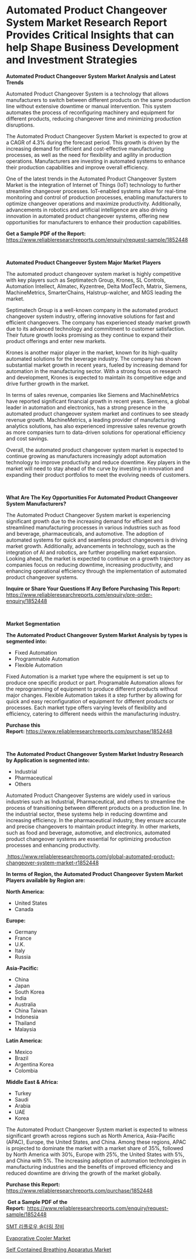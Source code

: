 <p><h1>Automated Product Changeover System Market Research Report Provides Critical Insights that can help Shape Business Development and Investment Strategies</h1></p><p><strong>Automated Product Changeover System Market Analysis and Latest Trends</strong></p>
<p><p>Automated Product Changeover System is a technology that allows manufacturers to switch between different products on the same production line without extensive downtime or manual intervention. This system automates the process of reconfiguring machinery and equipment for different products, reducing changeover time and minimizing production disruptions.</p><p>The Automated Product Changeover System Market is expected to grow at a CAGR of 4.3% during the forecast period. This growth is driven by the increasing demand for efficient and cost-effective manufacturing processes, as well as the need for flexibility and agility in production operations. Manufacturers are investing in automated systems to enhance their production capabilities and improve overall efficiency.</p><p>One of the latest trends in the Automated Product Changeover System Market is the integration of Internet of Things (IoT) technology to further streamline changeover processes. IoT-enabled systems allow for real-time monitoring and control of production processes, enabling manufacturers to optimize changeover operations and maximize productivity. Additionally, advancements in robotics and artificial intelligence are also driving innovation in automated product changeover systems, offering new opportunities for manufacturers to enhance their production capabilities.</p></p>
<p><strong>Get a Sample PDF of the Report:&nbsp;</strong> <a href="https://www.reliableresearchreports.com/enquiry/request-sample/1852448">https://www.reliableresearchreports.com/enquiry/request-sample/1852448</a></p>
<p>&nbsp;</p>
<p><strong>Automated Product Changeover System Major Market Players</strong></p>
<p><p>The automated product changeover system market is highly competitive with key players such as Septimatech Group, Krones, SL Controls, Automation Intellect, Almatec, Kyzentree, Delta ModTech, Matrix, Siemens, MachineMetrics, SmarterChains, Halstrup-walcher, and MGS leading the market. </p><p>Septimatech Group is a well-known company in the automated product changeover system industry, offering innovative solutions for fast and efficient changeovers. The company has experienced steady market growth due to its advanced technology and commitment to customer satisfaction. Their future growth looks promising as they continue to expand their product offerings and enter new markets.</p><p>Krones is another major player in the market, known for its high-quality automated solutions for the beverage industry. The company has shown substantial market growth in recent years, fueled by increasing demand for automation in the manufacturing sector. With a strong focus on research and development, Krones is expected to maintain its competitive edge and drive further growth in the market.</p><p>In terms of sales revenue, companies like Siemens and MachineMetrics have reported significant financial growth in recent years. Siemens, a global leader in automation and electronics, has a strong presence in the automated product changeover system market and continues to see steady revenue growth. MachineMetrics, a leading provider of manufacturing analytics solutions, has also experienced impressive sales revenue growth as more companies turn to data-driven solutions for operational efficiency and cost savings.</p><p>Overall, the automated product changeover system market is expected to continue growing as manufacturers increasingly adopt automation technology to improve productivity and reduce downtime. Key players in the market will need to stay ahead of the curve by investing in innovation and expanding their product portfolios to meet the evolving needs of customers.</p></p>
<p>&nbsp;</p>
<p><strong>What Are The Key Opportunities For Automated Product Changeover System Manufacturers?</strong></p>
<p><p>The Automated Product Changeover System market is experiencing significant growth due to the increasing demand for efficient and streamlined manufacturing processes in various industries such as food and beverage, pharmaceuticals, and automotive. The adoption of automated systems for quick and seamless product changeovers is driving market growth. Additionally, advancements in technology, such as the integration of AI and robotics, are further propelling market expansion. Looking ahead, the market is expected to continue on a growth trajectory as companies focus on reducing downtime, increasing productivity, and enhancing operational efficiency through the implementation of automated product changeover systems.</p></p>
<p><strong>Inquire or Share Your Questions If Any Before Purchasing This Report:</strong> <a href="https://www.reliableresearchreports.com/enquiry/pre-order-enquiry/1852448">https://www.reliableresearchreports.com/enquiry/pre-order-enquiry/1852448</a></p>
<p>&nbsp;</p>
<p><strong>Market Segmentation</strong></p>
<p><strong>The Automated Product Changeover System Market Analysis by types is segmented into:</strong></p>
<p><ul><li>Fixed Automation</li><li>Programmable Automation</li><li>Flexible Automation</li></ul></p>
<p><p>Fixed Automation is a market type where the equipment is set up to produce one specific product or part. Programable Automation allows for the reprogramming of equipment to produce different products without major changes. Flexible Automation takes it a step further by allowing for quick and easy reconfiguration of equipment for different products or processes. Each market type offers varying levels of flexibility and efficiency, catering to different needs within the manufacturing industry.</p></p>
<p><strong>Purchase this Report:&nbsp;</strong><a href="https://www.reliableresearchreports.com/purchase/1852448">https://www.reliableresearchreports.com/purchase/1852448</a></p>
<p>&nbsp;</p>
<p><strong>The Automated Product Changeover System Market Industry Research by Application is segmented into:</strong></p>
<p><ul><li>Industrial</li><li>Pharmaceutical</li><li>Others</li></ul></p>
<p><p>Automated Product Changeover Systems are widely used in various industries such as Industrial, Pharmaceutical, and others to streamline the process of transitioning between different products on a production line. In the industrial sector, these systems help in reducing downtime and increasing efficiency. In the pharmaceutical industry, they ensure accurate and precise changeovers to maintain product integrity. In other markets, such as food and beverage, automotive, and electronics, automated product changeover systems are essential for optimizing production processes and enhancing productivity.</p></p>
<p><a href="https://www.reliableresearchreports.com/global-automated-product-changeover-system-market-r1852448">&nbsp;https://www.reliableresearchreports.com/global-automated-product-changeover-system-market-r1852448</a></p>
<p><strong>In terms of Region, the Automated Product Changeover System Market Players available by Region are:</strong></p>
<p>
    <p> <strong> North America: </strong>
        <ul>
            <li>United States</li>
            <li>Canada</li>
        </ul>
        </p> 
    <p> <strong> Europe: </strong>
        <ul>
            <li>Germany</li>
            <li>France</li>
            <li>U.K.</li>
            <li>Italy</li>
            <li>Russia</li>
        </ul>
        </p> 
    <p> <strong> Asia-Pacific: </strong>
        <ul>
            <li>China</li>
            <li>Japan</li>
            <li>South Korea</li>
            <li>India</li>
            <li>Australia</li>
            <li>China Taiwan</li>
            <li>Indonesia</li>
            <li>Thailand</li>
            <li>Malaysia</li>
        </ul>
        </p> 
    <p> <strong> Latin America: </strong>
        <ul>
            <li>Mexico</li>
            <li>Brazil</li>
            <li>Argentina Korea</li>
            <li>Colombia</li>
        </ul>
        </p> 
    <p> <strong> Middle East & Africa: </strong>
        <ul>
            <li>Turkey</li>
            <li>Saudi</li>
            <li>Arabia</li>
            <li>UAE</li>
            <li>Korea</li>
        </ul>
    </p>
    </p>
<p><p>The Automated Product Changeover System market is expected to witness significant growth across regions such as North America, Asia-Pacific (APAC), Europe, the United States, and China. Among these regions, APAC is projected to dominate the market with a market share of 35%, followed by North America with 30%, Europe with 25%, the United States with 5%, and China with 5%. The increasing adoption of automation technologies in manufacturing industries and the benefits of improved efficiency and reduced downtime are driving the growth of the market globally.</p></p>
<p><strong>Purchase this Report: </strong><a href="https://www.reliableresearchreports.com/purchase/1852448">https://www.reliableresearchreports.com/purchase/1852448</a></p>
<p>&nbsp;<strong>Get a Sample PDF of the Report:&nbsp;&nbsp;</strong><a href="https://www.reliableresearchreports.com/enquiry/request-sample/1852448">https://www.reliableresearchreports.com/enquiry/request-sample/1852448</a></p>
<p><strong></strong></p>
<p><p><a href="https://github.com/lzuwsfreyoq70/Market-Research-Report-List-2/blob/main/2864468176793.md">SMT 리플로우 솔더링 장비</a></p><p><a href="https://github.com/rahu1506/Market-Research-Report-List-5/blob/main/evaporative-cooler-market.md">Evaporative Cooler Market</a></p><p><a href="https://github.com/FassouRP/Market-Research-Report-List-5/blob/main/self-contained-breathing-apparatus-market.md">Self Contained Breathing Apparatus Market</a></p></p>